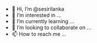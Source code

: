 - 👋 Hi, I’m @sesirilanka
- 👀 I’m interested in ...
- 🌱 I’m currently learning ...
- 💞️ I’m looking to collaborate on ...
- 📫 How to reach me ...

<!---
sesirilanka/sesirilanka is a ✨ special ✨ repository because its `README.md` (this file) appears on your GitHub profile.
You can click the Preview link to take a look at your changes.
--->
